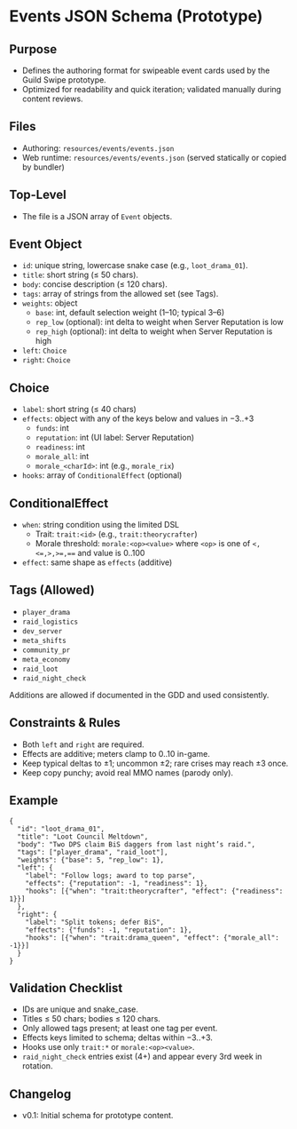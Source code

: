 # Events JSON Schema (Prototype)

## Purpose
- Defines the authoring format for swipeable event cards used by the Guild Swipe prototype.
- Optimized for readability and quick iteration; validated manually during content reviews.

## Files
- Authoring: `resources/events/events.json`
- Web runtime: `resources/events/events.json` (served statically or copied by bundler)

## Top-Level
- The file is a JSON array of `Event` objects.

## Event Object
- `id`: unique string, lowercase snake case (e.g., `loot_drama_01`).
- `title`: short string (≤ 50 chars).
- `body`: concise description (≤ 120 chars).
- `tags`: array of strings from the allowed set (see Tags).
- `weights`: object
  - `base`: int, default selection weight (1–10; typical 3–6)
  - `rep_low` (optional): int delta to weight when Server Reputation is low
  - `rep_high` (optional): int delta to weight when Server Reputation is high
- `left`: `Choice`
- `right`: `Choice`

## Choice
- `label`: short string (≤ 40 chars)
- `effects`: object with any of the keys below and values in −3..+3
  - `funds`: int
  - `reputation`: int  (UI label: Server Reputation)
  - `readiness`: int
  - `morale_all`: int
  - `morale_<charId>`: int (e.g., `morale_rix`)
- `hooks`: array of `ConditionalEffect` (optional)

## ConditionalEffect
- `when`: string condition using the limited DSL
  - Trait: `trait:<id>` (e.g., `trait:theorycrafter`)
  - Morale threshold: `morale:<op><value>` where `<op>` is one of `<,<=,>,>=,==` and value is 0..100
- `effect`: same shape as `effects` (additive)

## Tags (Allowed)
- `player_drama`
- `raid_logistics`
- `dev_server`
- `meta_shifts`
- `community_pr`
- `meta_economy`
- `raid_loot`
- `raid_night_check`

Additions are allowed if documented in the GDD and used consistently.

## Constraints & Rules
- Both `left` and `right` are required.
- Effects are additive; meters clamp to 0..10 in-game.
- Keep typical deltas to ±1; uncommon ±2; rare crises may reach ±3 once.
- Keep copy punchy; avoid real MMO names (parody only).

## Example
```
{
  "id": "loot_drama_01",
  "title": "Loot Council Meltdown",
  "body": "Two DPS claim BiS daggers from last night’s raid.",
  "tags": ["player_drama", "raid_loot"],
  "weights": {"base": 5, "rep_low": 1},
  "left": {
    "label": "Follow logs; award to top parse",
    "effects": {"reputation": -1, "readiness": 1},
    "hooks": [{"when": "trait:theorycrafter", "effect": {"readiness": 1}}]
  },
  "right": {
    "label": "Split tokens; defer BiS",
    "effects": {"funds": -1, "reputation": 1},
    "hooks": [{"when": "trait:drama_queen", "effect": {"morale_all": -1}}]
  }
}
```

## Validation Checklist
- IDs are unique and snake_case.
- Titles ≤ 50 chars; bodies ≤ 120 chars.
- Only allowed tags present; at least one tag per event.
- Effects keys limited to schema; deltas within −3..+3.
- Hooks use only `trait:*` or `morale:<op><value>`.
- `raid_night_check` entries exist (4+) and appear every 3rd week in rotation.

## Changelog
- v0.1: Initial schema for prototype content.
